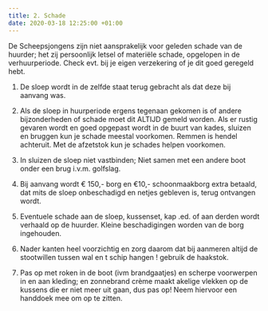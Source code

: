 ```yaml
---
title: 2. Schade
date: 2020-03-18 12:25:00 +01:00
---
```


De Scheepsjongens zijn niet aansprakelijk voor geleden schade van de huurder;  het zij persoonlijk letsel of materiële schade, opgelopen in de verhuurperiode. Check  evt. bij je eigen verzekering of  je dit goed geregeld hebt.  
 
1) De sloep wordt in de zelfde staat terug gebracht als dat deze bij aanvang was. 

2) Als de sloep in huurperiode ergens tegenaan gekomen is of andere bijzonderheden of schade moet dit ALTIJD gemeld worden.
Als er rustig gevaren wordt en goed opgepast wordt in de buurt van kades, sluizen en bruggen kun je schade meestal voorkomen. Remmen is hendel achteruit. Met de afzetstok kun je schades helpen voorkomen.

3) In sluizen de sloep niet vastbinden; Niet samen met een andere boot onder een brug i.v.m. golfslag.

4) Bij aanvang wordt € 150,- borg en €10,- schoonmaakborg extra betaald, dat mits de sloep onbeschadigd en netjes gebleven is, terug ontvangen wordt.

5) Eventuele schade aan de sloep, kussenset, kap .ed. of aan derden wordt verhaald op de huurder. 
Kleine beschadigingen worden van de borg ingehouden.

6) Nader kanten heel voorzichtig en zorg daarom dat bij aanmeren altijd de stootwillen tussen wal en t schip hangen ! gebruik  de  haakstok.

7) Pas op met roken in de boot (ivm brandgaatjes) en scherpe voorwerpen in en aan kleding;
en zonnebrand crème maakt akelige vlekken op de kussens die er niet meer uit gaan, dus pas op! Neem hiervoor een handdoek mee om op te zitten.
